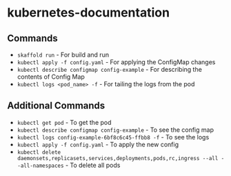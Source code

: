 # kubernetes-documentation

## Commands
- `skaffold run` - For build and run
- `kubectl apply -f config.yaml` - For applying the ConfigMap changes
- `kubectl describe configmap config-example` - For describing the contents of Config Map
- `kubectl logs <pod_name> -f` - For tailing the logs from the pod

## Additional Commands
- `kubectl get pod` - To get the pod
- `kubectl describe configmap config-example` - To see the config map
- `kubectl logs config-example-6bf8c6c45-ffbb8 -f` - To see the logs
- `kubectl apply -f config.yaml` - To apply the new config
- `kubectl delete daemonsets,replicasets,services,deployments,pods,rc,ingress --all --all-namespaces` - To delete all pods
